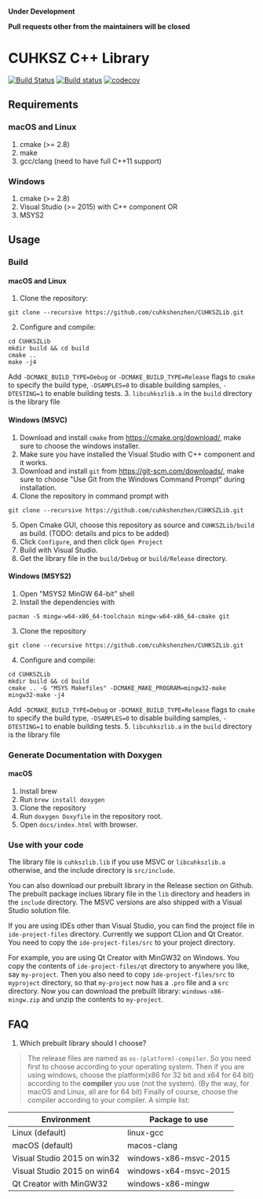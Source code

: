 **Under Development**

**Pull requests other from the maintainers will be closed**

# CUHKSZ C++ Library

[![Build Status](https://travis-ci.org/cuhkshenzhen/CUHKSZLib.svg?branch=master)](https://travis-ci.org/cuhkshenzhen/CUHKSZLib)
[![Build status](https://ci.appveyor.com/api/projects/status/634a6wrw9xheiu0e/branch/master?svg=true)](https://ci.appveyor.com/project/alesiong/cuhkszlib-cmxvy/branch/master)
[![codecov](https://codecov.io/gh/cuhkshenzhen/CUHKSZLib/branch/master/graph/badge.svg)](https://codecov.io/gh/cuhkshenzhen/CUHKSZLib)

## Requirements
### macOS and Linux
1. cmake (>= 2.8)
2. make
3. gcc/clang (need to have full C++11 support)

### Windows
1. cmake (>= 2.8)
2. Visual Studio (>= 2015) with C++ component OR
3. MSYS2

## Usage
### Build

#### macOS and Linux
1. Clone the repository:
```
git clone --recursive https://github.com/cuhkshenzhen/CUHKSZLib.git
```
2. Configure and compile:
```
cd CUHKSZLib
mkdir build && cd build
cmake ..
make -j4
```
Add `-DCMAKE_BUILD_TYPE=Debug` or `-DCMAKE_BUILD_TYPE=Release` flags to `cmake` to specify the build type, `-DSAMPLES=0` to disable building samples, `-DTESTING=1` to enable building tests.
3. `libcuhkszlib.a` in the `build` directory is the library file

#### Windows (MSVC)
1. Download and install `cmake` from https://cmake.org/download/, make sure to choose the windows installer.
2. Make sure you have installed the Visual Studio with C++ component and it works.
3. Download and install `git` from https://git-scm.com/downloads/, make sure to choose "Use Git from the Windows Command Prompt" during installation.
4. Clone the repository in command prompt with
```
git clone --recursive https://github.com/cuhkshenzhen/CUHKSZLib.git
```
5. Open Cmake GUI, choose this repository as source and `CUHKSZLib/build` as build. (TODO: details and pics to be added)
6. Click `Configure`, and then click `Open Project`
7. Build with Visual Studio.
8. Get the library file in the `build/Debug` or `build/Release` directory.

#### Windows (MSYS2)
1. Open "MSYS2 MinGW 64-bit" shell
2. Install the dependencies with
```
pacman -S mingw-w64-x86_64-toolchain mingw-w64-x86_64-cmake git
```
3. Clone the repository
```
git clone --recursive https://github.com/cuhkshenzhen/CUHKSZLib.git
```
4. Configure and compile:
```
cd CUHKSZLib
mkdir build && cd build
cmake .. -G "MSYS Makefiles" -DCMAKE_MAKE_PROGRAM=mingw32-make
mingw32-make -j4
```
Add `-DCMAKE_BUILD_TYPE=Debug` or `-DCMAKE_BUILD_TYPE=Release` flags to `cmake` to specify the build type, `-DSAMPLES=0` to disable building samples, `-DTESTING=1` to enable building tests.
5. `libcuhkszlib.a` in the `build` directory is the library file

### Generate Documentation with Doxygen
#### macOS
1. Install brew
2. Run `brew install doxygen`
3. Clone the repository
4. Run `doxygen Doxyfile` in the repository root.
5. Open `docs/index.html` with browser.

### Use with your code
The library file is `cuhkszlib.lib` if you use MSVC or `libcuhkszlib.a` otherwise, and the include directory is `src/include`.

You can also download our prebuilt library in the Release section on Github. The prebuilt package inclues library file in the `lib` directory and headers in the `include` directory. The MSVC versions are also shipped with a Visual Studio solution file.

If you are using IDEs other than Visual Studio, you can find the project file in `ide-project-files` directory. Currently we support CLion and Qt Creator. You need to copy the `ide-project-files/src` to your project directory.

For example, you are using Qt Creator with MinGW32 on Windows. You copy the contents of `ide-project-files/qt` directory to anywhere you like, say `my-project`. Then you also need to copy `ide-project-files/src` to `myproject` directory, so that `my-project` now has a `.pro` file and a `src` directory. Now you can download the prebuilt library: `windows-x86-mingw.zip` and unzip the contents to `my-project`.

## FAQ
1. Which prebuilt library should I choose?
> The release files are named as `os-(platform)-compiler`. So you need first to choose according to your operating system. Then if you are using windows, choose the platform(x86 for 32 bit and x64 for 64 bit) according to the **compiler** you use (not the system). (By the way, for macOS and Linux, all are for 64 bit) Finally of course, choose the compiler according to your compiler. A simple list:

| Environment                 | Package to use        |
|-----------------------------|-----------------------|
| Linux (default)             | linux-gcc             |
| macOS (default)             | macos-clang           |
| Visual Studio 2015 on win32 | windows-x86-msvc-2015 |
| Visual Studio 2015 on win64 | windows-x64-msvc-2015 |
| Qt Creator with MinGW32     | windows-x86-mingw     |
